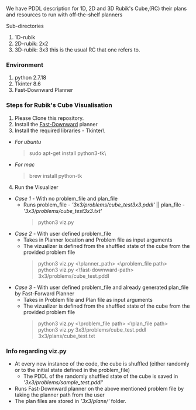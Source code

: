 We have PDDL description for 1D, 2D and 3D Rubik's Cube,(RC) their plans and resources
to run with off-the-shelf planners 

Sub-directories
1. 1D-rubik
2. 2D-rubik: 2x2
3. 3D-rubik: 3x3 this is the usual RC that one refers to.

### Environment

1. python 2.7.18
2. Tkinter 8.6
3. Fast-Downward Planner


### Steps for Rubik's Cube Visualisation 

1. Please Clone this repository.
2. Install the [Fast-Downward](https://www.fast-downward.org/ObtainingAndRunningFastDownward) planner
3. Install the required libraries - Tkinter\
 - *For ubuntu*
    >sudo apt-get install python3-tk\
 - *For mac*
    >brew install python-tk
4. Run the Visualizer
 - *Case 1* - With no problem_file and plan_file
    - Runs problem_file - *'3x3/problems/cube_test3x3.pddl'* || plan_file - *'3x3/problems/cube_test3x3.txt'*
        >python3 viz.py
 - *Case 2* - With user defined problem_file
    - Takes in Planner location and Problem file as input arguments
    - The vizualizer is defined from the shuffled state of the cube from the provided problem file
        >python3 viz.py <\planner_path> <\problem_file path>\
        >python3 viz.py <\fast-downward-path> 3x3/problems/cube_test.pddl
 - *Case 3* - With user defined problem_file and already generated plan_file by Fast-Forward Planner
    - Takes in Problem file and Plan file as input arguments
    - The vizualizer is defined from the shuffled state of the cube from the provided problem file
        >python3 viz.py <\problem_file path> <\plan_file path>\
        >python3 viz.py 3x3/problems/cube_test.pddl 3x3/plans/cube_test.txt
 

### Info regarding viz.py

- At every new instance of the code, the cube is shuffled (either randomly or to the initial state defined in the problem_file)
  - The PDDL of the randomly shuffled state of the cube is saved in *'3x3/problems/sample_test.pddl'*
- Runs Fast-Downward planner on the above mentioned problem file by taking the planner path from the user
- The plan files are stored in *'3x3/plans/'* folder.
